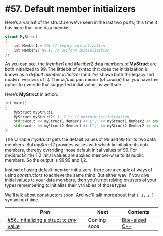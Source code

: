 # #57. Default member initializers

Here's a variant of the structure we've seen in the last two posts; this time it has more than one data member.

```cpp
struct MyStruct
{
    int Member1 = 99; // legacy initialization
    int Member2{ 99 }; // uniform initialization
};
```

As you can see, the *Member1* and *Member2* data members of **MyStruct** are both initialized to 99. The little bit of syntax that does the initialization is known as a *default member initializer* (and I've shown both the legacy and modern versions of it). The *default* part means (of course) that you have the option to override that suggested initial value, as we'll see.

Here's **MyStruct** in action.

```cpp
int main()
{
    MyStruct myStruct1;
    MyStruct myStruct2{ 1, 2 }; // uniform initialization
    std::wcout << myStruct1.Member1 << L"," << myStruct1.Member2 << std::endl;
    std::wcout << myStruct2.Member1 << L"," << myStruct2.Member2 << std::endl;
}
```

The variable *myStruct1* gets the default values of 99 and 99 for its two data members. But *myStruct2* provides values with which to initialize its data members, thereby overriding those default initial values of 99. For *myStruct2*, the 1,2 initial values are applied member-wise to its public members. So the output is 99,99 and 1,2.

Instead of using default member initializers, there are a couple of ways of using *constructors* to achieve the same thing. But either way, if you give initial values to your data members, then you're not relying on users of your types remembering to initialize their variables of those types.

We'll talk about constructors soon. And we'll talk more about that `{ 1, 2 }` syntax next time.

|Prev|Next|Contents|
|-|-|-|
|[#56. Initializing a struct to *any* value](056.md)|Coming soon|[Bite-sized C++](../README.md)|
